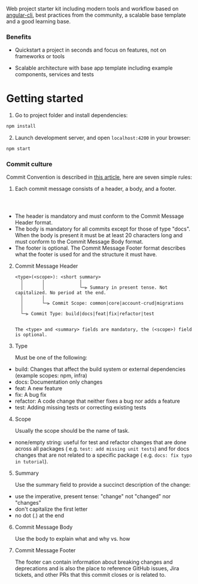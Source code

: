 Web project starter kit including modern tools and workflow based on
[angular-cli](https://github.com/angular/angular-cli), best practices from the community, a scalable base template and
a good learning base.

### Benefits

- Quickstart a project in seconds and focus on features, not on frameworks or tools

- Scalable architecture with base app template including example components, services and tests

# Getting started

1. Go to project folder and install dependencies:

 ```bash
 npm install
 ```

2. Launch development server, and open `localhost:4200` in your browser:

 ```bash
 npm start
 ```

### Commit culture

Commit Convention is described in [this article](https://www.conventionalcommits.org/en/v1.0.0-beta.4/), here are seven
simple rules:

1. Each commit message consists of a header, a body, and a footer.

   <header>
   <BLANK LINE>
   <body>
   <BLANK LINE>
   <footer>

- The header is mandatory and must conform to the Commit Message Header format.
- The body is mandatory for all commits except for those of type "docs".
  When the body is present it must be at least 20 characters long and must conform to the Commit Message Body format.
- The footer is optional. The Commit Message Footer format describes what the footer is used for and the structure it
  must have.

2. Commit Message Header

   ```
   <type>(<scope>): <short summary>
     │       │             │
     │       │             └─⫸ Summary in present tense. Not capitalized. No period at the end.
     │       │
     │       └─⫸ Commit Scope: common|core|account-crud|migrations
     │
     └─⫸ Commit Type: build|docs|feat|fix|refactor|test


   The <type> and <summary> fields are mandatory, the (<scope>) field is optional.
   ```
3. Type

   Must be one of the following:

- build: Changes that affect the build system or external dependencies (example scopes: npm, infra)
- docs: Documentation only changes
- feat: A new feature
- fix: A bug fix
- refactor: A code change that neither fixes a bug nor adds a feature
- test: Adding missing tests or correcting existing tests

4. Scope

   Usually the scope should be the name of task.

- none/empty string: useful for test and refactor changes that are done across all packages (
  e.g. `test: add missing unit tests`) and for docs changes that are not related to a specific package (
  e.g. `docs: fix typo in tutorial`).

5. Summary

   Use the summary field to provide a succinct description of the change:

- use the imperative, present tense: "change" not "changed" nor "changes"
- don't capitalize the first letter
- no dot (.) at the end

6. Commit Message Body

   Use the body to explain what and why vs. how

7. Commit Message Footer

   The footer can contain information about breaking changes and deprecations and is also the place to reference GitHub
   issues, Jira tickets, and other PRs that this commit closes or is related to.
